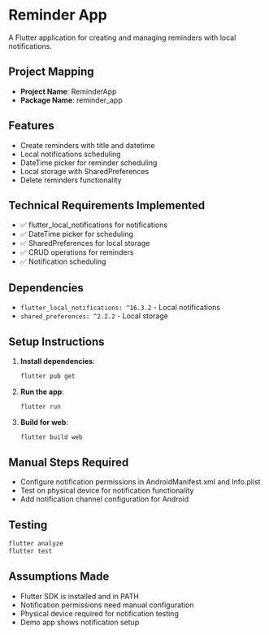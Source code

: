 # Reminder App

A Flutter application for creating and managing reminders with local notifications.

## Project Mapping
- **Project Name**: ReminderApp
- **Package Name**: reminder_app

## Features
- Create reminders with title and datetime
- Local notifications scheduling
- DateTime picker for reminder scheduling
- Local storage with SharedPreferences
- Delete reminders functionality

## Technical Requirements Implemented
- ✅ flutter_local_notifications for notifications
- ✅ DateTime picker for scheduling
- ✅ SharedPreferences for local storage
- ✅ CRUD operations for reminders
- ✅ Notification scheduling

## Dependencies
- `flutter_local_notifications: ^16.3.2` - Local notifications
- `shared_preferences: ^2.2.2` - Local storage

## Setup Instructions

1. **Install dependencies**:
   ```bash
   flutter pub get
   ```

2. **Run the app**:
   ```bash
   flutter run
   ```

3. **Build for web**:
   ```bash
   flutter build web
   ```

## Manual Steps Required
- Configure notification permissions in AndroidManifest.xml and Info.plist
- Test on physical device for notification functionality
- Add notification channel configuration for Android

## Testing
```bash
flutter analyze
flutter test
```

## Assumptions Made
- Flutter SDK is installed and in PATH
- Notification permissions need manual configuration
- Physical device required for notification testing
- Demo app shows notification setup